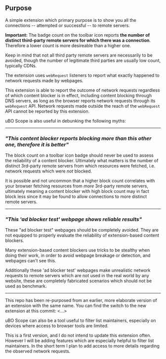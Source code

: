 ## Purpose

A simple extension which primary purpose is to show you all the connections -- attempted or successful -- to remote servers.

**Important:** The badge count on the toolbar icon reports **the number of distinct third-party remote servers for which there was a connection**. Therefore a lower count is more desireable than a higher one.

Keep in mind that not all third party remote servers are necessarily to be avoided, though the number of legitimate third parties are usually low count, typically CDNs.

The extension uses `webRequest` listeners to report what exactly happened to network requests made by webpages.

This extension is able to report the outcome of network requests regardless of which content blocker is in effect, including content blocking through DNS servers, as long as the browser reports network requests through its `webRequest` API. Network requests made outside the reach of the `webRequest` API cannot be reported by this extension.

uBO Scope is also useful in debunking the following myths:

---

### _"This content blocker reports blocking more than this other one, therefore it is better"_

The block count on a toolbar icon badge should never be used to assess the reliability of a content blocker. Ultimately what matters is the number of distinct 3rd-party remote servers from which resources were fetched, i.e. network requests which were _not_ blocked.

It is possible and not uncommon that a higher block count correlates with your browser fetching resources from _more_ 3rd-party remote servers, ultimately meaning a content blocker with high block count may in fact block less since it may be found to allow connections to more distinct remote servers.


---

### _"This 'ad blocker test' webpage shows reliable results"_

These "ad blocker test" webpages should be completely avoided. They are not equipped to properly evaluate the reliability of extension-based content blockers.

Many extension-based content blockers use tricks to be stealthy when doing their work, in order to avoid webpage breakage or detection, and webpages can't see this.

Additionally these 'ad blocker test' webpages make unrealistic network requests to remote servers which are not used in the real world by any website, these are completely fabricated scenarios which should not be used as benchmark.

---

This repo has been re-purposed from an earlier, more elaborate version of an extension with the same name. You can find the switch to the new extension at this commit: <...>

uBO Scope can also be a tool useful to filter list maintainers, especially on devices where access to browser tools are limited.

This is a first version, and I do not intend to update this extension often. However I will be adding features which are especially helpful to filter list maintainers. In the short term I plan to add access to more details regarding the observed network requests.

